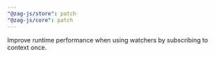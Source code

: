 ```yaml
---
"@zag-js/store": patch
"@zag-js/core": patch
---
```


Improve runtime performance when using watchers by subscribing to context once.
